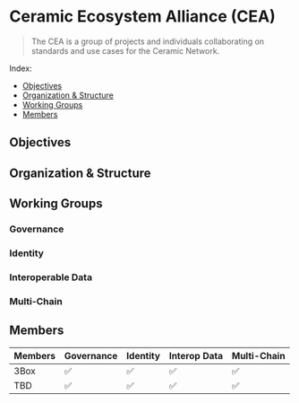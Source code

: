 # Ceramic Ecosystem Alliance (CEA)

> The CEA is a group of projects and individuals collaborating on standards and use cases for the Ceramic Network.

Index:
- [Objectives]()
- [Organization & Structure]()
- [Working Groups]()
- [Members]()

## Objectives

## Organization & Structure

## Working Groups

### Governance

### Identity

### Interoperable Data

### Multi-Chain

## Members

| Members        | Governance        | Identity          | Interop Data      | Multi-Chain       |
| :------------- | :-----------      | :-----------      | :-----------      | :-----------      |
| 3Box           | ✅                 | ✅                | ✅               | ✅                 |
| TBD            | ✅                 | ✅                | ✅               | ✅                 |    
